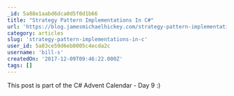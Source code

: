 ```yaml
---
_id: 5a88e1aabd6dca0d5f0d1b66
title: "Strategy Pattern Implementations In C#"
url: 'https://blog.jamesmichaelhickey.com/strategy-pattern-implementations/'
category: articles
slug: 'strategy-pattern-implementations-in-c'
user_id: 5a83ce59d6eb0005c4ecda2c
username: 'bill-s'
createdOn: '2017-12-09T09:46:22.000Z'
tags: []
---
```


This post is part of the C# Advent Calendar - Day 9 :)
